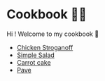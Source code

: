 # Cookbook :man_cook:

Hi ! Welcome to my cookbook :wave:

- [Chicken Stroganoff](https://github.com/njtsb1/revenue/blob/main/revenue/strogonoff.md)
- [Simple Salad](https://github.com/njtsb1/revenue/blob/main/revenue/salada.md)
- [Carrot cake](https://github.com/njtsb1/revenue/blob/main/revenue/Carrot%20cake.md)
- [Pave](https://github.com/njtsb1/revenue/blob/main/revenue/pave.md)

